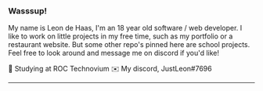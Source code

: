 ### Wasssup!

My name is Leon de Haas, I'm an 18 year old software / web developer. I like to work on little projects in my free time, such as my portfolio or a restaurant website. But some other repo's pinned here are school projects. Feel free to look around and message me on discord if you'd like!


🏫 Studying at ROC Technovium
✉️ My discord, JustLeon#7696
_________________________________________________________________________________________________________________________________________________________________________
